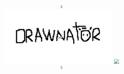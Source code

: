 <div align="center">᨟</div>

<div align="center">
  <img height="180em" src="drawnator_of_life.gif"/>
  <img height="180em" src="https://github-readme-stats.vercel.app/api?username=drawnator&show_icons=true&theme=dracula&include_all_commits=true&count_private=true"/>
</div>
<div align="center">᨟</div>

<!--
**drawnator/drawnator** is a ✨ _special_ ✨ repository because its `README.md` (this file) appears on your GitHub profile.

Here are some ideas to get you started:
- <img height="180em" src="https://github-readme-stats.vercel.app/api?username=drawnator&show_icons=true&theme=dracula&include_all_commits=true&count_private=true"/>
- 🔭 I’m currently working on ...
- 🌱 I’m currently learning ...
- 👯 I’m looking to collaborate on ...
- 🤔 I’m looking for help with ...
- 💬 Ask me about ...
- 📫 How to reach me: ...
- 😄 Pronouns: ...
- ⚡ Fun fact: ...
  <a href="https://github.com/drawnator">
  <img height="180em" src="https://github-readme-stats.vercel.app/api/top-langs/?username=drawnator&layout=compact&langs_count=7&theme=dracula"/>
-->
